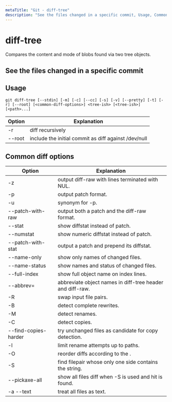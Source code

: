 ```yaml
---
metaTitle: "Git - diff-tree"
description: "See the files changed in a specific commit, Usage, Common diff options"
---
```


# diff-tree

Compares the content and mode of blobs found via two tree objects.

## See the files changed in a specific commit

## Usage

```git
git diff-tree [--stdin] [-m] [-c] [--cc] [-s] [-v] [--pretty] [-t] [-r] [--root] [<common-diff-options>] <tree-ish> [<tree-ish>] [<path>...]

```

| **Option** | **Explanation**                                      |
| ---------- | ---------------------------------------------------- |
| -r         | diff recursively                                     |
| --root     | include the initial commit as diff against /dev/null |

## Common diff options

| **Option**           | **Explanation**                                           |
| -------------------- | --------------------------------------------------------- |
| -z                   | output diff-raw with lines terminated with NUL.           |
| -p                   | output patch format.                                      |
| -u                   | synonym for -p.                                           |
| --patch-with-raw     | output both a patch and the diff-raw format.              |
| --stat               | show diffstat instead of patch.                           |
| --numstat            | show numeric diffstat instead of patch.                   |
| --patch-with-stat    | output a patch and prepend its diffstat.                  |
| --name-only          | show only names of changed files.                         |
| --name-status        | show names and status of changed files.                   |
| --full-index         | show full object name on index lines.                     |
| --abbrev=<n>         | abbreviate object names in diff-tree header and diff-raw. |
| -R                   | swap input file pairs.                                    |
| -B                   | detect complete rewrites.                                 |
| -M                   | detect renames.                                           |
| -C                   | detect copies.                                            |
| --find-copies-harder | try unchanged files as candidate for copy detection.      |
| -l<n>                | limit rename attempts up to paths.                        |
| -O                   | reorder diffs according to the .                          |
| -S                   | find filepair whose only one side contains the string.    |
| --pickaxe-all        | show all files diff when -S is used and hit is found.     |
| -a --text            | treat all files as text.                                  |
